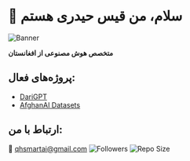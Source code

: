 # 👋 سلام، من قیس حیدری هستم
![Banner](https://i.imgur.com/afghan-tech-banner.jpg)

**متخصص هوش مصنوعی از افغانستان**

## پروژه‌های فعال:
- [DariGPT](https://github.com/QH-SmartAI/DariGPT)
- [AfghanAI Datasets](https://github.com/QH-SmartAI/AfghanAI-Datasets)

## ارتباط با من:
📧 qhsmartai@gmail.com
![Followers](https://img.shields.io/github/followers/QH-SmartAI?style=social)
![Repo Size](https://img.shields.io/github/repo-size/QH-SmartAI/Dari-NLP)
